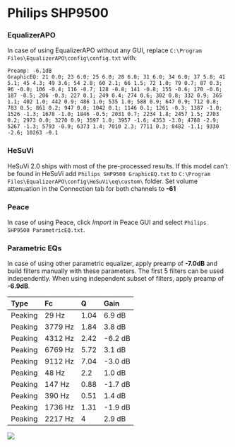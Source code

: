 # Philips SHP9500

### EqualizerAPO
In case of using EqualizerAPO without any GUI, replace `C:\Program Files\EqualizerAPO\config\config.txt`
with:
```
Preamp: -6.1dB
GraphicEQ: 21 0.0; 23 6.0; 25 6.0; 28 6.0; 31 6.0; 34 6.0; 37 5.8; 41 5.1; 45 4.3; 49 3.6; 54 2.8; 60 2.1; 66 1.5; 72 1.0; 79 0.7; 87 0.3; 96 -0.0; 106 -0.4; 116 -0.7; 128 -0.8; 141 -0.8; 155 -0.6; 170 -0.6; 187 -0.5; 206 -0.3; 227 0.1; 249 0.4; 274 0.6; 302 0.8; 332 0.9; 365 1.1; 402 1.0; 442 0.9; 486 1.0; 535 1.0; 588 0.9; 647 0.9; 712 0.8; 783 0.5; 861 0.2; 947 0.0; 1042 0.1; 1146 0.1; 1261 -0.3; 1387 -1.0; 1526 -1.3; 1678 -1.0; 1846 -0.5; 2031 0.7; 2234 1.8; 2457 1.5; 2703 0.2; 2973 0.0; 3270 0.9; 3597 1.0; 3957 -1.6; 4353 -3.0; 4788 -2.9; 5267 -1.3; 5793 -0.9; 6373 1.4; 7010 2.3; 7711 0.3; 8482 -1.1; 9330 -2.6; 10263 -0.1
```

### HeSuVi
HeSuVi 2.0 ships with most of the pre-processed results. If this model can't be found in HeSuVi add
`Philips SHP9500 GraphicEQ.txt` to `C:\Program Files\EqualizerAPO\config\HeSuVi\eq\custom\` folder.
Set volume attenuation in the Connection tab for both channels to **-61**

### Peace
In case of using Peace, click *Import* in Peace GUI and select `Philips SHP9500 ParametricEQ.txt`.

### Parametric EQs
In case of using other parametric equalizer, apply preamp of **-7.0dB** and build filters manually
with these parameters. The first 5 filters can be used independently.
When using independent subset of filters, apply preamp of **-6.9dB**.

| Type    | Fc      |    Q | Gain    |
|:--------|:--------|:-----|:--------|
| Peaking | 29 Hz   | 1.04 | 6.9 dB  |
| Peaking | 3779 Hz | 1.84 | 3.8 dB  |
| Peaking | 4312 Hz | 2.42 | -6.2 dB |
| Peaking | 6769 Hz | 5.72 | 3.1 dB  |
| Peaking | 9112 Hz | 7.04 | -3.0 dB |
| Peaking | 48 Hz   | 2.2  | 1.0 dB  |
| Peaking | 147 Hz  | 0.88 | -1.7 dB |
| Peaking | 390 Hz  | 0.51 | 1.4 dB  |
| Peaking | 1736 Hz | 1.31 | -1.9 dB |
| Peaking | 2217 Hz | 4    | 2.9 dB  |

![](https://raw.githubusercontent.com/jaakkopasanen/AutoEq/master/results/rtings/sbaf-serious/Philips%20SHP9500/Philips%20SHP9500.png)